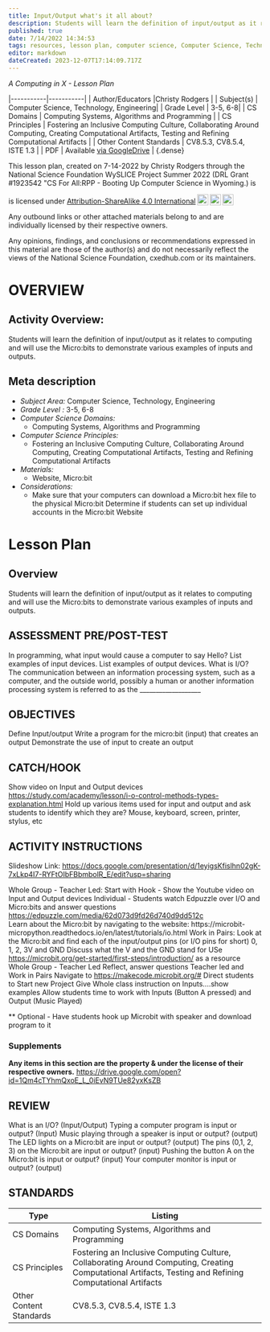 ```yaml
---
title: Input/Output what's it all about?
description: Students will learn the definition of input/output as it relates to computing and will use the Micro:bits to demonstrate various examples of inputs and outputs.
published: true
date: 7/14/2022 14:34:53
tags: resources, lesson plan, computer science, Computer Science, Technology, Engineering 
editor: markdown
dateCreated: 2023-12-07T17:14:09.717Z
---
```

*A Computing in X - Lesson Plan*

|-----------|-----------|
| Author/Educators |Christy Rodgers |
| Subject(s) | Computer Science, Technology, Engineering|
| Grade Level | 3-5, 6-8|
| CS Domains | Computing Systems, Algorithms and Programming |
| CS Principles | Fostering an Inclusive Computing Culture, Collaborating Around Computing, Creating Computational Artifacts, Testing and Refining Computational Artifacts |
| Other Content Standards | CV8.5.3, CV8.5.4, ISTE 1.3 | 
| PDF | Available [via GoogleDrive](https://drive.google.com/open?id=1cPlzQJMIOnsMyr5xtR29h_ARultNKCdV) |
{.dense}






This lesson plan, created on 7-14-2022 by Christy Rodgers through the National Science Foundation WySLICE Project Summer 2022 (DRL Grant #1923542 "CS For All:RPP - Booting Up Computer Science in Wyoming.) is  <p xmlns:cc="http://creativecommons.org/ns#" >  is licensed under <a href="http://creativecommons.org/licenses/by-sa/4.0/?ref=chooser-v1" target="_blank" rel="license noopener noreferrer" style="display:inline-block;">Attribution-ShareAlike 4.0 International<img style="height:22px!important;margin-left:3px;vertical-align:text-bottom;" src="https://mirrors.creativecommons.org/presskit/icons/cc.svg?ref=chooser-v1"><img style="height:22px!important;margin-left:3px;vertical-align:text-bottom;" src="https://mirrors.creativecommons.org/presskit/icons/by.svg?ref=chooser-v1"><img style="height:22px!important;margin-left:3px;vertical-align:text-bottom;" src="https://mirrors.creativecommons.org/presskit/icons/sa.svg?ref=chooser-v1"></a></p>


Any outbound links or other attached materials belong to and are individually licensed by their respective owners. 


Any opinions, findings, and conclusions or recommendations expressed in this material are those of the author(s) and do not necessarily reflect the views of the National Science Foundation, cxedhub.com or its maintainers.


# OVERVIEW
## Activity Overview:  
Students will learn the definition of input/output as it relates to computing and will use the Micro:bits to demonstrate various examples of inputs and outputs.
## Meta description
+ *Subject Area:* Computer Science, Technology, Engineering 
+ *Grade Level :* 3-5, 6-8 
+ *Computer Science Domains:*
   + Computing Systems, Algorithms and Programming
+ *Computer Science Principles:*
   + Fostering an Inclusive Computing Culture, Collaborating Around Computing, Creating Computational Artifacts, Testing and Refining Computational Artifacts
+ *Materials:* 
   + Website, Micro:bit
+ *Considerations:*
   + Make sure that your computers can download a Micro:bit hex file to the physical Micro:bit
Determine if students can set up individual accounts in the Micro:bit Website


# Lesson Plan
## Overview
Students will learn the definition of input/output as it relates to computing and will use the Micro:bits to demonstrate various examples of inputs and outputs.
## ASSESSMENT PRE/POST-TEST
In programming, what input would cause a computer to say Hello?
List examples of input devices.
List examples of output devices.
What is I/O?
The communication between an information processing system, such as a computer, and the outside world, possibly a human or another information processing system is referred to as the ___________________
## OBJECTIVES
Define Input/output
Write a program for the micro:bit (input) that creates an output
Demonstrate the use of input to create an output


## CATCH/HOOK
Show video on Input and Output devices
 https://study.com/academy/lesson/i-o-control-methods-types-explanation.html
Hold up various items used for input and output and ask students to identify which they are?
Mouse, keyboard, screen, printer, stylus, etc


## ACTIVITY INSTRUCTIONS
Slideshow Link: https://docs.google.com/presentation/d/1eyigsKfislhn02gK-7xLkp4I7-RYFtOIbFBbmbolR_E/edit?usp=sharing


Whole Group - Teacher Led:
                          Start with Hook - Show the Youtube video on Input and Output devices
Individual - Students watch Edpuzzle over I/O and Micro:bits and answer questions 
                    https://edpuzzle.com/media/62d073d9fd26d740d9dd512c   
                    Learn about the Micro:bit  by navigating to the website: https://microbit- 
                    micropython.readthedocs.io/en/latest/tutorials/io.html
Work in Pairs:
    Look at the Micro:bit and find each of the  input/output pins (or I/O pins for short)  0, 1, 2, 
    3V and GND
    Discuss what the V and the GND stand for
    USe https://microbit.org/get-started/first-steps/introduction/ as a resource
Whole Group - Teacher Led
    Reflect, answer questions
Teacher led and Work in Pairs
    Navigate to https://makecode.microbit.org/#
    Direct students to Start new Project
    Give Whole class instruction on Inputs....show examples
    Allow students time to work with Inputs (Button A pressed) and Output (Music Played)




 ** Optional - Have students hook up Microbit with speaker and download program to it


### Supplements
**Any items in this section are the property & under the license of their respective owners.**
https://drive.google.com/open?id=1Qm4cTYhmQxoE_L_0iEvN9TUe82yxKsZB




## REVIEW
What is an I/O?  (Input/Output)
Typing a computer program is input or output?  (Input)
Music playing through a speaker is input or output? (output)
The LED lights on a Micro:bit are input or output? (output)
The pins (0,1, 2, 3) on the Micro:bit are input or output? (input)
Pushing the button A on the Micro:bit is input or output? (input)
Your computer monitor is input or output? (output)
## STANDARDS        
| Type | Listing | 
|-----------|-----------|
| CS Domains  | Computing Systems, Algorithms and Programming|
| CS Principles   | Fostering an Inclusive Computing Culture, Collaborating Around Computing, Creating Computational Artifacts, Testing and Refining Computational Artifacts|
| Other Content Standards | CV8.5.3, CV8.5.4, ISTE 1.3  |